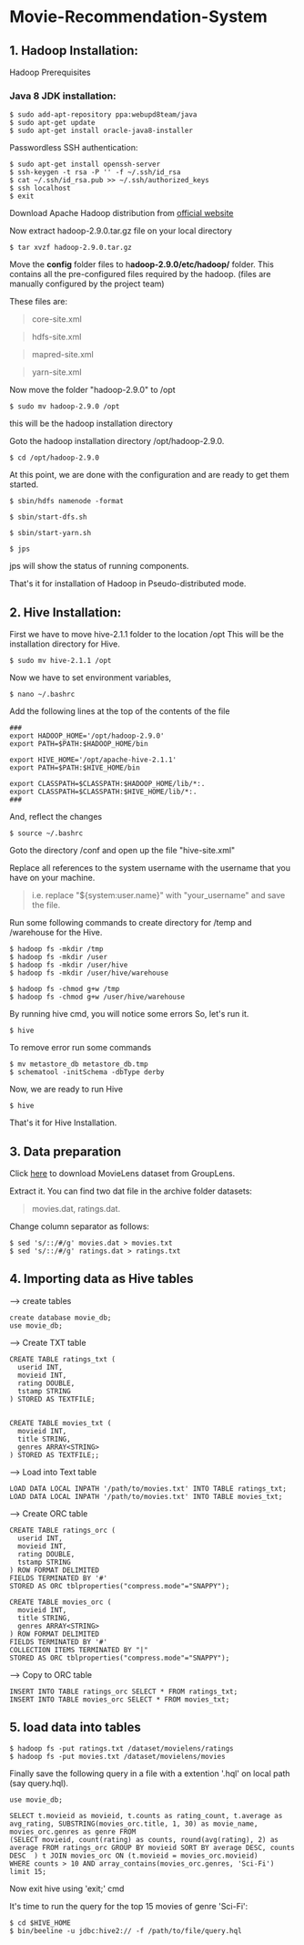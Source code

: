# Movie-Recommendation-System

## 1. Hadoop Installation:

Hadoop Prerequisites

### Java 8 JDK installation:

```
$ sudo add-apt-repository ppa:webupd8team/java
$ sudo apt-get update
$ sudo apt-get install oracle-java8-installer
```

Passwordless SSH authentication:

```
$ sudo apt-get install openssh-server
$ ssh-keygen -t rsa -P '' -f ~/.ssh/id_rsa
$ cat ~/.ssh/id_rsa.pub >> ~/.ssh/authorized_keys
$ ssh localhost
$ exit
```

Download Apache Hadoop distribution from [official website](http://redrockdigimark.com/apachemirror/hadoop/common/hadoop-2.9.0/hadoop-2.9.0.tar.gz)

Now extract hadoop-2.9.0.tar.gz file on your local directory

```
$ tar xvzf hadoop-2.9.0.tar.gz
```

Move the **config** folder files to h**adoop-2.9.0/etc/hadoop/** folder.
This contains all the pre-configured files required by the hadoop.
(files are manually configured by the project team)

These files are:

> core-site.xml

> hdfs-site.xml

> mapred-site.xml

> yarn-site.xml


Now move the folder "hadoop-2.9.0" to /opt

```
$ sudo mv hadoop-2.9.0 /opt
```

this will be the hadoop installation directory

Goto the hadoop installation directory /opt/hadoop-2.9.0.

```
$ cd /opt/hadoop-2.9.0
```


At this point, we are done with the configuration and are ready to get them started.

```
$ sbin/hdfs namenode -format

$ sbin/start-dfs.sh

$ sbin/start-yarn.sh

$ jps
```

jps will show the status of running components.

That's it for installation of Hadoop in Pseudo-distributed mode.


## 2. Hive Installation:

First we have to move hive-2.1.1 folder to the location /opt
This will be the installation directory for Hive.

```
$ sudo mv hive-2.1.1 /opt
```

Now we have to set environment variables,

```
$ nano ~/.bashrc
```

Add the following lines at the top of the contents of the file

```
###
export HADOOP_HOME='/opt/hadoop-2.9.0'
export PATH=$PATH:$HADOOP_HOME/bin

export HIVE_HOME='/opt/apache-hive-2.1.1'
export PATH=$PATH:$HIVE_HOME/bin

export CLASSPATH=$CLASSPATH:$HADOOP_HOME/lib/*:.
export CLASSPATH=$CLASSPATH:$HIVE_HOME/lib/*:.
###
```

And, reflect the changes

```
$ source ~/.bashrc
```

Goto the directory /conf and open up the file "hive-site.xml"

Replace all references to the system username with the username that you have on your machine.
> i.e. replace "${system:user.name}" with "your_username" and save the file.

Run some following commands to create directory for /temp and /warehouse for the Hive.

```
$ hadoop fs -mkdir /tmp
$ hadoop fs -mkdir /user
$ hadoop fs -mkdir /user/hive
$ hadoop fs -mkdir /user/hive/warehouse

$ hadoop fs -chmod g+w /tmp
$ hadoop fs -chmod g+w /user/hive/warehouse
```

By running hive cmd, you will notice some errors
So, let's run it.

```
$ hive
```

To remove error run some commands

```
$ mv metastore_db metastore_db.tmp
$ schematool -initSchema -dbType derby
```

Now, we are ready to run Hive

```
$ hive
```

That's it for Hive Installation.

## 3. Data preparation

Click [here](http://files.grouplens.org/datasets/movielens/ml-10m.zip) to download MovieLens dataset from GroupLens.

Extract it.
You can find two dat file in the archive folder datasets:

> movies.dat, ratings.dat.

Change column separator as follows:

```
$ sed 's/::/#/g' movies.dat > movies.txt
$ sed 's/::/#/g' ratings.dat > ratings.txt
```

## 4. Importing data as Hive tables

--> create tables

```
create database movie_db;
use movie_db;
```

--> Create TXT table
```
CREATE TABLE ratings_txt (
  userid INT, 
  movieid INT,
  rating DOUBLE, 
  tstamp STRING
) STORED AS TEXTFILE;


CREATE TABLE movies_txt (
  movieid INT, 
  title STRING,
  genres ARRAY<STRING>
) STORED AS TEXTFILE;;
```

--> Load into Text table
```
LOAD DATA LOCAL INPATH '/path/to/movies.txt' INTO TABLE ratings_txt;
LOAD DATA LOCAL INPATH '/path/to/movies.txt' INTO TABLE movies_txt;
```

--> Create ORC table
```
CREATE TABLE ratings_orc (
  userid INT, 
  movieid INT,
  rating DOUBLE, 
  tstamp STRING
) ROW FORMAT DELIMITED
FIELDS TERMINATED BY '#'
STORED AS ORC tblproperties("compress.mode"="SNAPPY");

CREATE TABLE movies_orc (
  movieid INT, 
  title STRING,
  genres ARRAY<STRING>
) ROW FORMAT DELIMITED
FIELDS TERMINATED BY '#'
COLLECTION ITEMS TERMINATED BY "|"
STORED AS ORC tblproperties("compress.mode"="SNAPPY");
```

--> Copy to ORC table
```
INSERT INTO TABLE ratings_orc SELECT * FROM ratings_txt;
INSERT INTO TABLE movies_orc SELECT * FROM movies_txt;
```

## 5. load data into tables

```
$ hadoop fs -put ratings.txt /dataset/movielens/ratings
$ hadoop fs -put movies.txt /dataset/movielens/movies
```

Finally save the following query in a file with a extention '.hql' on local path (say query.hql).

```
use movie_db;

SELECT t.movieid as movieid, t.counts as rating_count, t.average as avg_rating, SUBSTRING(movies_orc.title, 1, 30) as movie_name, movies_orc.genres as genre FROM
(SELECT movieid, count(rating) as counts, round(avg(rating), 2) as average FROM ratings_orc GROUP BY movieid SORT BY average DESC, counts DESC	) t JOIN movies_orc ON (t.movieid = movies_orc.movieid)
WHERE counts > 10 AND array_contains(movies_orc.genres, 'Sci-Fi')
limit 15;
```

Now exit hive using 'exit;' cmd

It's time to run the query for the top 15 movies of genre 'Sci-Fi':

```
$ cd $HIVE_HOME
$ bin/beeline -u jdbc:hive2:// -f /path/to/file/query.hql
```

